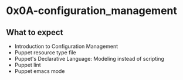 # 0x0A-configuration_management

## What to expect
- Introduction to Configuration Management
- Puppet resource type file
- Puppet's Declarative Language: Modeling instead of scripting
- Puppet lint
- Puppet emacs mode
